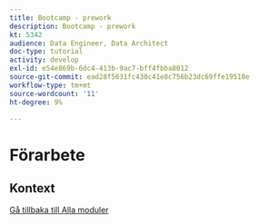 ```yaml
---
title: Bootcamp - prework
description: Bootcamp - prework
kt: 5342
audience: Data Engineer, Data Architect
doc-type: tutorial
activity: develop
exl-id: e54e869b-6dc4-413b-9ac7-bff4fbba8012
source-git-commit: ead28f5631fc430c41e8c756b23dc69ffe19510e
workflow-type: tm+mt
source-wordcount: '11'
ht-degree: 9%

---
```


# Förarbete

## Kontext


[Gå tillbaka till Alla moduler](./overview.md)
